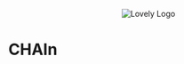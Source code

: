 <p align="center">
  <img src="https://user-images.githubusercontent.com/9108635/37350210-18a53112-26d0-11e8-8690-6ce00fcbd29c.png" alt="Lovely Logo" />
  <h1>CHAIn</h1>
</p>
